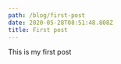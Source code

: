 ```yaml
---
path: /blog/first-post
date: 2020-05-28T08:51:48.808Z
title: First post
---
```

This is my first post
